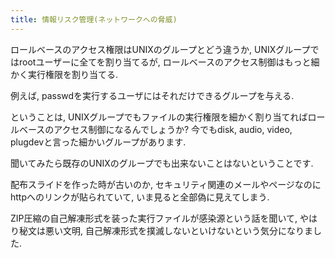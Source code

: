 ```yaml
---
title: 情報リスク管理(ネットワークへの脅威)
---
```


ロールベースのアクセス権限はUNIXのグループとどう違うか,
UNIXグループではrootユーザーに全てを割り当てるが,
ロールベースのアクセス制御はもっと細かく実行権限を割り当てる.

例えば,
passwdを実行するユーザにはそれだけできるグループを与える.

ということは,
UNIXグループでもファイルの実行権限を細かく割り当てればロールベースのアクセス制御になるんでしょうか?
今でもdisk, audio, video, plugdevと言った細かいグループがあります.

聞いてみたら既存のUNIXのグループでも出来ないことはないということです.

配布スライドを作った時が古いのか,
セキュリティ関連のメールやページなのにhttpへのリンクが貼られていて,
いま見ると全部偽に見えてしまう.

ZIP圧縮の自己解凍形式を装った実行ファイルが感染源という話を聞いて,
やはり秘文は悪い文明,
自己解凍形式を撲滅しないといけないという気分になりました.

